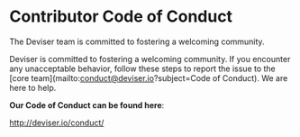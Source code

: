 # Contributor Code of Conduct

The Deviser team is committed to fostering a welcoming community.

Deviser is committed to fostering a welcoming community. If you encounter any unacceptable behavior, follow these steps to report the issue to the [core team](mailto:conduct@deviser.io?subject=Code of Conduct). We are here to help.

**Our Code of Conduct can be found here**:

http://deviser.io/conduct/